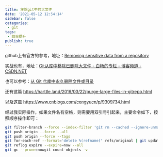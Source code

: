 ```yaml
---
title: 移除git中的大文件
date: '2021-05-12 12:54:14'
sidebar: false
categories:
 - git
tags:
 - 效率提升
publish: true
---
```



github上有官方的参考，地址：[Removing sensitive data from a repository](https://help.github.com/en/articles/removing-sensitive-data-from-a-repository)

实战也有，地址：[Git从库中移除已删除大文件 - 白杨的专栏 - 博客频道 - CSDN.NET](https://blog.csdn.net/zcf1002797280/article/details/50723783)

也可以参考：[从 Git 仓库中永久删除文件或目录](https://www.tuicool.com/articles/uq2yMvV)

还有这篇 https://harttle.land/2016/03/22/purge-large-files-in-gitrepo.html

以及这篇 https://www.cnblogs.com/congyucn/p/9309734.html

经过我实际操作，如果文件名有空格，则需要用双引号引起来，主要命令如下，按照顺序操作即可：
```bash
git filter-branch --force --index-filter 'git rm --cached --ignore-unmatch "testFolder/2017-2-5 testFile.md" ' --prune-empty --tag-name-filter cat -- --all
git push origin --force --all
git push origin --force --tags
git for-each-ref --format='delete %(refname)' refs/original | git update-ref --stdin
git reflog expire --expire=now --all
git gc --prune=nowgit count-objects -v
```